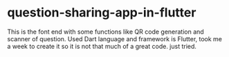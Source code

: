 # question-sharing-app-in-flutter
This is the font end with some functions like QR code generation and scanner of question. Used Dart language and framework is Flutter, took me a week to create it so it is not that much of a great code. just tried.
